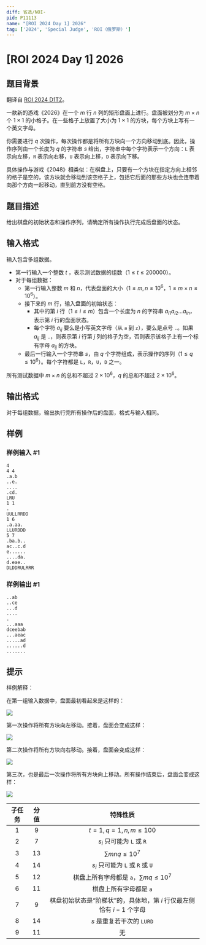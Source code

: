 ```yaml
---
diff: 省选/NOI-
pid: P11113
name: "[ROI 2024 Day 1] 2026"
tag: ['2024', 'Special Judge', 'ROI（俄罗斯）']
---
```

# [ROI 2024 Day 1] 2026
## 题目背景

翻译自 [ROI 2024 D1T2](https://neerc.ifmo.ru/school/archive/2023-2024/ru-olymp-roi-2024-day1.pdf)。

一款新的游戏《2026》在一个 $m$ 行 $n$ 列的矩形盘面上进行。盘面被划分为 $m \times n$ 个 $1 \times 1$ 的小格子。在一些格子上放置了大小为 $1 \times 1$ 的方块，每个方块上写有一个英文字母。

你需要进行 $q$ 次操作，每次操作都是将所有方块向一个方向移动到底。因此，操作序列由一个长度为 $q$ 的字符串 $s$ 给出，字符串中每个字符表示一个方向：`L` 表示向左移，`R` 表示向右移，`U` 表示向上移，`D` 表示向下移。

具体操作与游戏《2048》相类似：在棋盘上，只要有一个方块在指定方向上相邻的格子是空的，该方块就会移动到该空格子上，包括它后面的那些方块也会连带着向那个方向一起移动，直到前方没有空格。
## 题目描述

给出棋盘的初始状态和操作序列，请确定所有操作执行完成后盘面的状态。
## 输入格式

输入包含多组数据。

- 第一行输入一个整数 $t$ ，表示测试数据的组数（$1 \le t \le 200 000$）。
- 对于每组数据：
  - 第一行输入整数 $m$ 和 $n$，代表盘面的大小（$1 \le m, n \le 10^6$，$1 \le m \times n \le 10^6$）。
  - 接下来的 $m$ 行，输入盘面的初始状态：
    - 其中的第 $i$ 行（$1 \le i \le m$）包含一个长度为 $n$ 的字符串 $a_{i1}a_{i2}\dots a_{in}$，表示第 $i$ 行的盘面状态。
    - 每个字符 $a_{ij}$ 要么是小写英文字母（从 `a` 到 `z`），要么是点号 `.`。如果 $a_{ij}$ 是 `.`，则表示第 $i$ 行第 $j$ 列的格子为空，否则表示该格子上有一个标有字母 $a_{ij}$ 的方块。
  - 最后一行输入一个字符串 $s$，由 $q$ 个字符组成，表示操作的序列（$1 \le q \le 10^6$）。每个字符都是 `L`，`R`，`U`，`D` 之一。

所有测试数据中 $m \times n$ 的总和不超过 $2 \times 10^6$，$q$ 的总和不超过 $2 \times 10^6$。
## 输出格式

对于每组数据，输出执行完所有操作后的盘面，格式与输入相同。
## 样例

### 样例输入 #1
```
4
4 4
.a.b
..e.
....
.cd.
LRU
1 1
.
UULLRRDD
1 6
.a.aa.
LLURDDD
5 7
.ba.b..
ac..c.d
e......
....da.
d.eae..
DLDDRULRRR
```
### 样例输出 #1
```
..ab
..ce
...d
....
.
...aaa
dceebab
...aeac
.....ad
......d
.......
```
## 提示

样例解释：

在第一组输入数据中，盘面最初看起来是这样的：

![](https://cdn.luogu.com.cn/upload/image_hosting/74l670ch.png)

第一次操作将所有方块向左移动。接着，盘面会变成这样：

![](https://cdn.luogu.com.cn/upload/image_hosting/zj8ivsbl.png)

第二次操作将所有方块向右移动。接着，盘面会变成这样：

![](https://cdn.luogu.com.cn/upload/image_hosting/o4crenzj.png)

第三次，也是最后一次操作将所有方块向上移动。所有操作结束后，盘面会变成这样：

![](https://cdn.luogu.com.cn/upload/image_hosting/85uoz27h.png)

| 子任务 | 分值 | 特殊性质 |
| :----------: | :----------: | :----------: |
| $1$ | $9$ | $t=1,q=1,n,m\le100$ |
| $2$ | $7$ | $s_i$ 只可能为 `L` 或 `R` |
| $3$ | $13$ | $\sum mnq\le10^7$ |
| $4$ | $14$ | $s_i$ 只可能为 `L` 或 `R` 或 `U` |
| $5$ | $12$ | 棋盘上所有字母都是 `a`，$\sum mq\le10^7$ |
| $6$ | $11$ | 棋盘上所有字母都是 `a` |
| $7$ | $9$ | 棋盘初始状态是“阶梯状”的，具体地，第 $i$ 行仅最左侧恰有 $i-1$ 个字母 |
| $8$ | $14$ | $s$ 是重复若干次的 `LURD` |
| $9$ | $11$ | 无 |
